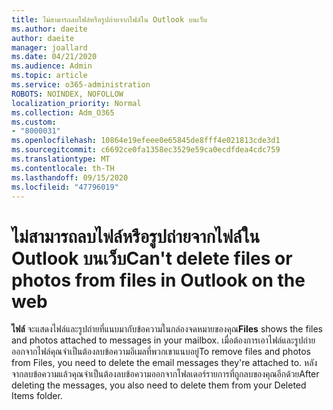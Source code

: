 ```yaml
---
title: ไม่สามารถลบไฟล์หรือรูปถ่ายจากไฟล์ใน Outlook บนเว็บ
ms.author: daeite
author: daeite
manager: joallard
ms.date: 04/21/2020
ms.audience: Admin
ms.topic: article
ms.service: o365-administration
ROBOTS: NOINDEX, NOFOLLOW
localization_priority: Normal
ms.collection: Adm_O365
ms.custom:
- "8000031"
ms.openlocfilehash: 10864e19efeee0e65845de8fff4e021813cde3d1
ms.sourcegitcommit: c6692ce0fa1358ec3529e59ca0ecdfdea4cdc759
ms.translationtype: MT
ms.contentlocale: th-TH
ms.lasthandoff: 09/15/2020
ms.locfileid: "47796019"
---
```

# <a name="cant-delete-files-or-photos-from-files-in-outlook-on-the-web"></a><span data-ttu-id="7a776-102">ไม่สามารถลบไฟล์หรือรูปถ่ายจากไฟล์ใน Outlook บนเว็บ</span><span class="sxs-lookup"><span data-stu-id="7a776-102">Can't delete files or photos from files in Outlook on the web</span></span>

<span data-ttu-id="7a776-103">**ไฟล์** จะแสดงไฟล์และรูปถ่ายที่แนบมากับข้อความในกล่องจดหมายของคุณ</span><span class="sxs-lookup"><span data-stu-id="7a776-103">**Files** shows the files and photos attached to messages in your mailbox.</span></span> <span data-ttu-id="7a776-104">เมื่อต้องการเอาไฟล์และรูปถ่ายออกจากไฟล์คุณจำเป็นต้องลบข้อความอีเมลที่พวกเขาแนบอยู่</span><span class="sxs-lookup"><span data-stu-id="7a776-104">To remove files and photos from Files, you need to delete the email messages they're attached to.</span></span> <span data-ttu-id="7a776-105">หลังจากลบข้อความแล้วคุณจำเป็นต้องลบข้อความออกจากโฟลเดอร์รายการที่ถูกลบของคุณอีกด้วย</span><span class="sxs-lookup"><span data-stu-id="7a776-105">After deleting the messages, you also need to delete them from your Deleted Items folder.</span></span>